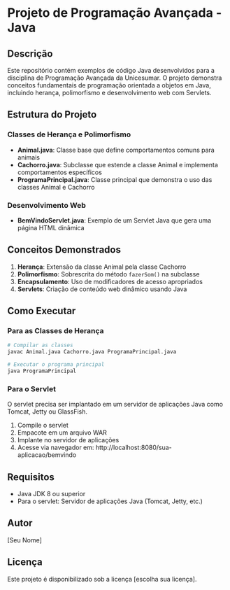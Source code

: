 # Projeto de Programação Avançada - Java

## Descrição
Este repositório contém exemplos de código Java desenvolvidos para a disciplina de Programação Avançada da Unicesumar. O projeto demonstra conceitos fundamentais de programação orientada a objetos em Java, incluindo herança, polimorfismo e desenvolvimento web com Servlets.

## Estrutura do Projeto

### Classes de Herança e Polimorfismo
- **Animal.java**: Classe base que define comportamentos comuns para animais
- **Cachorro.java**: Subclasse que estende a classe Animal e implementa comportamentos específicos
- **ProgramaPrincipal.java**: Classe principal que demonstra o uso das classes Animal e Cachorro

### Desenvolvimento Web
- **BemVindoServlet.java**: Exemplo de um Servlet Java que gera uma página HTML dinâmica

## Conceitos Demonstrados

1. **Herança**: Extensão da classe Animal pela classe Cachorro
2. **Polimorfismo**: Sobrescrita do método `fazerSom()` na subclasse
3. **Encapsulamento**: Uso de modificadores de acesso apropriados
4. **Servlets**: Criação de conteúdo web dinâmico usando Java

## Como Executar

### Para as Classes de Herança
```bash
# Compilar as classes
javac Animal.java Cachorro.java ProgramaPrincipal.java

# Executar o programa principal
java ProgramaPrincipal
```

### Para o Servlet
O servlet precisa ser implantado em um servidor de aplicações Java como Tomcat, Jetty ou GlassFish.

1. Compile o servlet
2. Empacote em um arquivo WAR
3. Implante no servidor de aplicações
4. Acesse via navegador em: http://localhost:8080/sua-aplicacao/bemvindo

## Requisitos
- Java JDK 8 ou superior
- Para o servlet: Servidor de aplicações Java (Tomcat, Jetty, etc.)

## Autor
[Seu Nome]

## Licença
Este projeto é disponibilizado sob a licença [escolha sua licença].